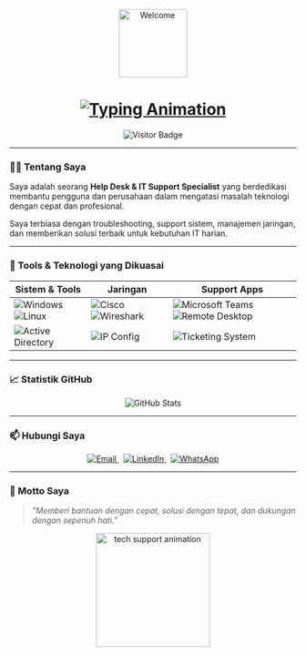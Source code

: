 <p align="center">
  <img src="https://i.postimg.cc/C5bkRykT/cd4d1f97-0c7d-481d-92b4-fa44575b09d5.png" width="120" alt="Welcome"/>
</p>

<h1 align="center">
  <a href="https://github.com/Mas-ayips">
    <img src="https://readme-typing-svg.demolab.com?font=Fira+Code&size=28&duration=4000&pause=1000&color=F7AB00&center=true&vCenter=true&width=600&lines=Halo,+Saya+Mas-Ayips!;Help+Desk+%26+IT+Support+Professional;Siap+Membantu+dan+Memberi+Solusi+Teknologi" alt="Typing Animation"/>
  </a>
</h1>

<p align="center">
  <img src="https://visitor-badge.glitch.me/badge?page_id=Mas-ayips.Mas-ayips&left_color=0D0D0D&right_color=F7AB00" alt="Visitor Badge" />
</p>

---

### 👨‍💻 Tentang Saya

Saya adalah seorang **Help Desk & IT Support Specialist** yang berdedikasi membantu pengguna dan perusahaan dalam mengatasi masalah teknologi dengan cepat dan profesional.

Saya terbiasa dengan troubleshooting, support sistem, manajemen jaringan, dan memberikan solusi terbaik untuk kebutuhan IT harian.

---

### 🧰 Tools & Teknologi yang Dikuasai

| Sistem & Tools | Jaringan | Support Apps |
|----------------|----------|--------------|
| ![Windows](https://img.shields.io/badge/Windows-0078D6?style=for-the-badge&logo=windows&logoColor=white) ![Linux](https://img.shields.io/badge/Linux-FCC624?style=for-the-badge&logo=linux&logoColor=black) | ![Cisco](https://img.shields.io/badge/Cisco-1BA0D7?style=for-the-badge&logo=cisco&logoColor=white) ![Wireshark](https://img.shields.io/badge/Wireshark-1679A7?style=for-the-badge&logo=wireshark&logoColor=white) | ![Microsoft Teams](https://img.shields.io/badge/MS%20Teams-6264A7?style=for-the-badge&logo=microsoft-teams&logoColor=white) ![Remote Desktop](https://img.shields.io/badge/Remote%20Desktop-0078D4?style=for-the-badge&logo=windows&logoColor=white) |
| ![Active Directory](https://img.shields.io/badge/Active%20Directory-3A3A3A?style=for-the-badge&logo=microsoft&logoColor=white) | ![IP Config](https://img.shields.io/badge/IP%20Configuration-blue?style=for-the-badge) | ![Ticketing System](https://img.shields.io/badge/Ticketing%20System-green?style=for-the-badge) |

---

### 📈 Statistik GitHub

<p align="center">
  <img src="https://github-readme-stats.vercel.app/api?username=Mas-ayips&show_icons=true&theme=radical" alt="GitHub Stats" />
</p>

---

### 📫 Hubungi Saya

<p align="center">
  <a href="mailto:masayips@email.com" target="_blank">
    <img alt="Email" src="https://img.shields.io/badge/Email-D14836?style=for-the-badge&logo=gmail&logoColor=white"/>
  </a>
  &nbsp;
  <a href="https://linkedin.com/in/mas-ayips" target="_blank">
    <img alt="LinkedIn" src="https://img.shields.io/badge/LinkedIn-0A66C2?style=for-the-badge&logo=linkedin&logoColor=white"/>
  </a>
  &nbsp;
  <a href="https://wa.me/6281234567890" target="_blank">
    <img alt="WhatsApp" src="https://img.shields.io/badge/WhatsApp-25D366?style=for-the-badge&logo=whatsapp&logoColor=white"/>
  </a>
</p>

---

### 🔧 Motto Saya

> *"Memberi bantuan dengan cepat, solusi dengan tepat, dan dukungan dengan sepenuh hati."*

<p align="center">
  <img src="https://media.giphy.com/media/f3iwJFOVOwuy7K6FFw/giphy.gif" width="200" alt="tech support animation"/>
</p>
